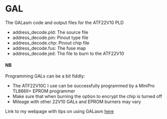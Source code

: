 # GAL
The GALasm code and output files for the ATF22V10 PLD
- address_decode.pld: The source file
- address_decode.pin: Pinout type file
- address_decode.chp: Pinout chip file
- address_decode.fus: The fuse map
- address_decode.jed: The file to burn to the ATF22V10

#### NB
Programming GALs can be a bit fiddly:
- The ATF22V10C I use can be successfully programmed by a MiniPro TL866II+ EPROM programmer
- Make sure that when burning the option to encrypt the chip is turned off
- Mileage with other 22V10 GALs and EPROM burners may vary

Link to my webpage with tips on using GALasm [here](http://www.breakintoprogram.co.uk/projects/homebrew-z80/homebrew-z80-computer-part-5)
